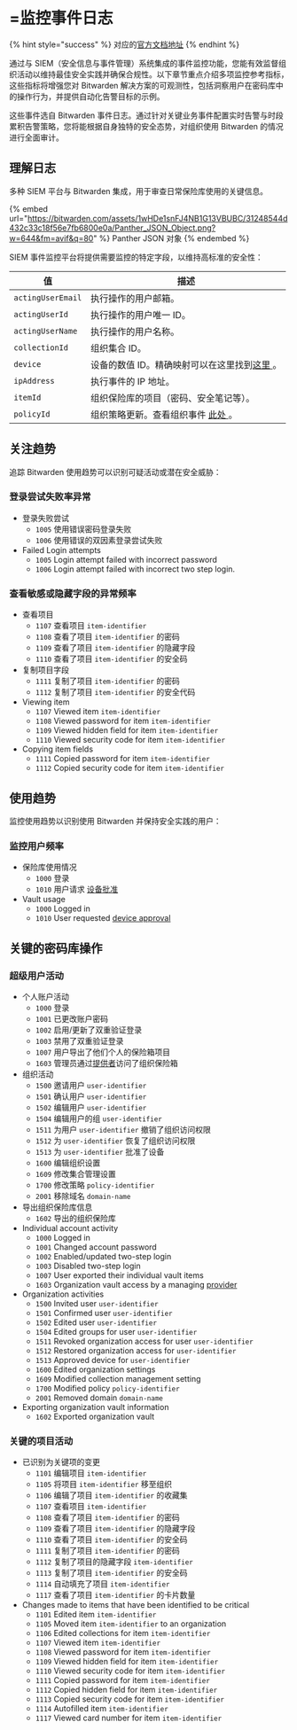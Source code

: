 # =监控事件日志

{% hint style="success" %}
对应的[官方文档地址](https://bitwarden.com/help/monitoring-event-logs/)
{% endhint %}

通过与 SIEM（安全信息与事件管理）系统集成的事件监控功能，您能有效监督组织活动以维持最佳安全实践并确保合规性。以下章节重点介绍多项监控参考指标，这些指标将增强您对 Bitwarden 解决方案的可观测性，包括洞察用户在密码库中的操作行为，并提供自动化告警目标的示例。

这些事件选自 Bitwarden 事件日志。通过针对关键业务事件配置实时告警与时段累积告警策略，您将能根据自身独特的安全态势，对组织使用 Bitwarden 的情况进行全面审计。

## 理解日志 <a href="#understanding-logs" id="understanding-logs"></a>

多种 SIEM 平台与 Bitwarden 集成，用于审查日常保险库使用的关键信息。

{% embed url="https://bitwarden.com/assets/1wHDe1snFJ4NB1G13VBUBC/31248544d432c33c18f56e7fb6800e0a/Panther_JSON_Object.png?w=644&fm=avif&q=80" %}
Panther JSON 对象
{% endembed %}

SIEM 事件监控平台将提供需要监控的特定字段，以维持高标准的安全性：

| 值                 | 描述                                                                                                                                            |
| ----------------- | --------------------------------------------------------------------------------------------------------------------------------------------- |
| `actingUserEmail` | 执行操作的用户邮箱。                                                                                                                                    |
| `actingUserId`    | 执行操作的用户唯一 ID。                                                                                                                                 |
| `actingUserName`  | 执行操作的用户名称。                                                                                                                                    |
| `collectionId`    | 组织集合 ID。                                                                                                                                      |
| `device`          | 设备的数值 ID。精确映射可以在这里找到[这里 ](https://github.com/bitwarden/server/blob/d50ad97e6eeb733af9c069a949939b0567ba936d/src/Core/Enums/DeviceType.cs#L4)。 |
| `ipAddress`       | 执行事件的 IP 地址。                                                                                                                                  |
| `itemId`          | 组织保险库的项目（密码、安全笔记等）。                                                                                                                           |
| `policyId`        | 组织策略更新。查看组织事件 [此处 ](https://bitwarden.com/help/event-logs/#organization-events)。                                                              |

## 关注趋势 <a href="#concerning-trends" id="concerning-trends"></a>

追踪 Bitwarden 使用趋势可以识别可疑活动或潜在安全威胁：

### 登录尝试失败率异常 <a href="#abnormal-rate-of-failed-login-attempts" id="abnormal-rate-of-failed-login-attempts"></a>

* 登录失败尝试
  * `1005` 使用错误密码登录失败
  * `1006` 使用错误的双因素登录尝试失败
* Failed Login attempts
  * `1005` Login attempt failed with incorrect password
  * `1006` Login attempt failed with incorrect two step login.

### 查看敏感或隐藏字段的异常频率 <a href="#abnormal-rate-of-viewing-sensitive-or-hidden-fields" id="abnormal-rate-of-viewing-sensitive-or-hidden-fields"></a>

* 查看项目
  * `1107` 查看项目 `item-identifier`
  * `1108` 查看了项目 `item-identifier` 的密码
  * `1109` 查看了项目 `item-identifier` 的隐藏字段
  * `1110` 查看了项目 `item-identifier` 的安全码
* 复制项目字段
  * `1111` 复制了项目 `item-identifier` 的密码
  * `1112` 复制了项目 `item-identifier` 的安全代码
* Viewing item
  * `1107` Viewed item `item-identifier`
  * `1108` Viewed password for item `item-identifier`
  * `1109` Viewed hidden field for item `item-identifier`
  * `1110` Viewed security code for item `item-identifier`
* Copying item fields
  * `1111` Copied password for item `item-identifier`
  * `1112` Copied security code for item `item-identifier`

## 使用趋势 <a href="#usage-trends" id="usage-trends"></a>

监控使用趋势以识别使用 Bitwarden 并保持安全实践的用户：

### 监控用户频率 <a href="#monitor-user-frequency" id="monitor-user-frequency"></a>

* 保险库使用情况
  * `1000` 登录
  * `1010` 用户请求 [设备批准](https://bitwarden.com/help/approve-a-trusted-device/)
* Vault usage
  * `1000` Logged in
  * `1010` User requested [device approval](https://bitwarden.com/help/approve-a-trusted-device/)

## 关键的密码库操作 <a href="#critical-vault-actions" id="critical-vault-actions"></a>

### 超级用户活动 <a href="#super-user-activities" id="super-user-activities"></a>

* 个人账户活动
  * `1000` 登录
  * `1001` 已更改账户密码
  * `1002` 启用/更新了双重验证登录
  * `1003` 禁用了双重验证登录
  * `1007` 用户导出了他们个人的保险箱项目
  * `1603` 管理员通过[提供者](https://bitwarden.com/help/providers/)访问了组织保险箱
* 组织活动
  * `1500` 邀请用户 `user-identifier`
  * `1501` 确认用户 `user-identifier`
  * `1502` 编辑用户 `user-identifier`
  * `1504` 编辑用户的组 `user-identifier`
  * `1511` 为用户 `user-identifier` 撤销了组织访问权限
  * `1512` 为 `user-identifier` 恢复了组织访问权限
  * `1513` 为 `user-identifier` 批准了设备
  * `1600` 编辑组织设置
  * `1609` 修改集合管理设置
  * `1700` 修改策略 `policy-identifier`
  * `2001` 移除域名 `domain-name`
* 导出组织保险库信息
  * `1602` 导出的组织保险库
* Individual account activity
  * `1000` Logged in
  * `1001` Changed account password
  * `1002` Enabled/updated two-step login
  * `1003` Disabled two-step login
  * `1007` User exported their individual vault items
  * `1603` Organization vault access by a managing [provider](https://bitwarden.com/help/providers/)
* Organization activities
  * `1500` Invited user `user-identifier`
  * `1501` Confirmed user `user-identifier`
  * `1502` Edited user `user-identifier`
  * `1504` Edited groups for user `user-identifier`
  * `1511` Revoked organization access for user `user-identifier`
  * `1512` Restored organization access for `user-identifier`
  * `1513` Approved device for `user-identifier`
  * `1600` Edited organization settings
  * `1609` Modified collection management setting
  * `1700` Modified policy `policy-identifier`
  * `2001` Removed domain `domain-name`
* Exporting organization vault information
  * `1602` Exported organization vault

### 关键的项目活动 <a href="#critical-item-activities" id="critical-item-activities"></a>

* 已识别为关键项的变更
  * `1101` 编辑项目 `item-identifier`
  * `1105` 将项目 `item-identifier` 移至组织
  * `1106` 编辑了项目 `item-identifier` 的收藏集
  * `1107` 查看项目 `item-identifier`
  * `1108` 查看了项目 `item-identifier` 的密码
  * `1109` 查看了项目 `item-identifier` 的隐藏字段
  * `1110` 查看了项目 `item-identifier` 的安全码
  * `1111` 复制了项目 `item-identifier` 的密码
  * `1112` 复制了项目的隐藏字段 `item-identifier`
  * `1113` 复制了项目 `item-identifier` 的安全码
  * `1114` 自动填充了项目 `item-identifier`
  * `1117` 查看了项目 `item-identifier` 的卡片数量
* Changes made to items that have been identified to be critical
  * `1101` Edited item `item-identifier`
  * `1105` Moved item `item-identifier` to an organization
  * `1106` Edited collections for item `item-identifier`
  * `1107` Viewed item `item-identifier`
  * `1108` Viewed password for item `item-identifier`
  * `1109` Viewed hidden field for item `item-identifier`
  * `1110` Viewed security code for item `item-identifier`
  * `1111` Copied password for item `item-identifier`
  * `1112` Copied hidden field for item `item-identifier`
  * `1113` Copied security code for item `item-identifier`
  * `1114` Autofilled item `item-identifier`
  * `1117` Viewed card number for item `item-identifier`

